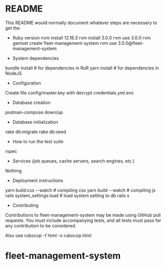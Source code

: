 # README

This README would normally document whatever steps are necessary to get the

* Ruby version 
nvm install 12.16.3
rvm install 3.0.0
rvm use 3.0.0
rvm gemset create fleet-management-system
rvm use 3.0.0@fleet-management-system 

* System dependencies

bundle install # for dependencies in RoR
yarn install   # for dependencies in NodeJS

* Configuration

Create file config/master.key with decrypt credentials.yml.enc

* Database creation

podman-compose down/up

* Database initialization

rake db:migrate
rake db:seed

* How to run the test suite

rspec

* Services (job queues, cache servers, search engines, etc.)

Nothing

* Deployment instructions

yarn build:css --watch # compiling css
yarn build --watch # compiling js
rails system_settings:load # load system setting to db
rails s

* Contributing

Contributions to fleet-management-system may be made using GitHub pull requests. You must include accompanying tests, and all tests must pass for any contribution to be considered.

Also use rubocop -f html -o rubocop.html

# fleet-management-system
